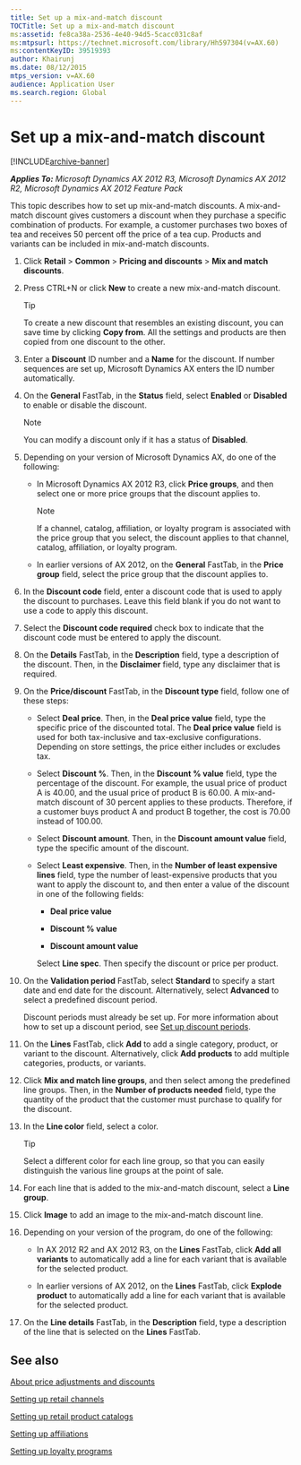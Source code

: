 ```yaml
---
title: Set up a mix-and-match discount
TOCTitle: Set up a mix-and-match discount
ms:assetid: fe8ca38a-2536-4e40-94d5-5cacc031c8af
ms:mtpsurl: https://technet.microsoft.com/library/Hh597304(v=AX.60)
ms:contentKeyID: 39519393
author: Khairunj
ms.date: 08/12/2015
mtps_version: v=AX.60
audience: Application User
ms.search.region: Global
---
```


# Set up a mix-and-match discount 


[!INCLUDE[archive-banner](includes/archive-banner.md)]


_**Applies To:** Microsoft Dynamics AX 2012 R3, Microsoft Dynamics AX 2012 R2, Microsoft Dynamics AX 2012 Feature Pack_

This topic describes how to set up mix-and-match discounts. A mix-and-match discount gives customers a discount when they purchase a specific combination of products. For example, a customer purchases two boxes of tea and receives 50 percent off the price of a tea cup. Products and variants can be included in mix-and-match discounts.

1.  Click **Retail** \> **Common** \> **Pricing and discounts** \> **Mix and match discounts**.

2.  Press CTRL+N or click **New** to create a new mix-and-match discount.
    

    > [!TIP]
    > <P>To create a new discount that resembles an existing discount, you can save time by clicking <STRONG>Copy from</STRONG>. All the settings and products are then copied from one discount to the other.</P>



3.  Enter a **Discount** ID number and a **Name** for the discount. If number sequences are set up, Microsoft Dynamics AX enters the ID number automatically.

4.  On the **General** FastTab, in the **Status** field, select **Enabled** or **Disabled** to enable or disable the discount.
    

    > [!NOTE]
    > <P>You can modify a discount only if it has a status of <STRONG>Disabled</STRONG>.</P>



5.  Depending on your version of Microsoft Dynamics AX, do one of the following:
    
      - In Microsoft Dynamics AX 2012 R3, click **Price groups**, and then select one or more price groups that the discount applies to.
        

        > [!NOTE]
        > <P>If a channel, catalog, affiliation, or loyalty program is associated with the price group that you select, the discount applies to that channel, catalog, affiliation, or loyalty program.</P>

    
      - In earlier versions of AX 2012, on the **General** FastTab, in the **Price group** field, select the price group that the discount applies to.

6.  In the **Discount code** field, enter a discount code that is used to apply the discount to purchases. Leave this field blank if you do not want to use a code to apply this discount.

7.  Select the **Discount code required** check box to indicate that the discount code must be entered to apply the discount.

8.  On the **Details** FastTab, in the **Description** field, type a description of the discount. Then, in the **Disclaimer** field, type any disclaimer that is required.

9.  On the **Price/discount** FastTab, in the **Discount type** field, follow one of these steps:
    
      - Select **Deal price**. Then, in the **Deal price value** field, type the specific price of the discounted total. The **Deal price value** field is used for both tax-inclusive and tax-exclusive configurations. Depending on store settings, the price either includes or excludes tax.
    
      - Select **Discount %**. Then, in the **Discount % value** field, type the percentage of the discount. For example, the usual price of product A is 40.00, and the usual price of product B is 60.00. A mix-and-match discount of 30 percent applies to these products. Therefore, if a customer buys product A and product B together, the cost is 70.00 instead of 100.00.
    
      - Select **Discount amount**. Then, in the **Discount amount value** field, type the specific amount of the discount.
    
      - Select **Least expensive**. Then, in the **Number of least expensive lines** field, type the number of least-expensive products that you want to apply the discount to, and then enter a value of the discount in one of the following fields:
        
          - **Deal price value**
        
          - **Discount % value**
        
          - **Discount amount value**
        
        Select **Line spec**. Then specify the discount or price per product.

10. On the **Validation period** FastTab, select **Standard** to specify a start date and end date for the discount. Alternatively, select **Advanced** to select a predefined discount period.
    
    Discount periods must already be set up. For more information about how to set up a discount period, see [Set up discount periods](set-up-discount-periods.md).

11. On the **Lines** FastTab, click **Add** to add a single category, product, or variant to the discount. Alternatively, click **Add products** to add multiple categories, products, or variants.

12. Click **Mix and match line groups**, and then select among the predefined line groups. Then, in the **Number of products needed** field, type the quantity of the product that the customer must purchase to qualify for the discount.

13. In the **Line color** field, select a color.
    

    > [!TIP]
    > <P>Select a different color for each line group, so that you can easily distinguish the various line groups at the point of sale.</P>



14. For each line that is added to the mix-and-match discount, select a **Line group**.

15. Click **Image** to add an image to the mix-and-match discount line.

16. Depending on your version of the program, do one of the following:
    
      - In AX 2012 R2 and AX 2012 R3, on the **Lines** FastTab, click **Add all variants** to automatically add a line for each variant that is available for the selected product.
    
      - In earlier versions of AX 2012, on the **Lines** FastTab, click **Explode product** to automatically add a line for each variant that is available for the selected product.

17. On the **Line details** FastTab, in the **Description** field, type a description of the line that is selected on the **Lines** FastTab.

## See also

[About price adjustments and discounts](about-price-adjustments-and-discounts.md)

[Setting up retail channels](setting-up-retail-channels.md)

[Setting up retail product catalogs](setting-up-retail-product-catalogs.md)

[Setting up affiliations](setting-up-affiliations.md)

[Setting up loyalty programs](setting-up-loyalty-programs.md)

  


